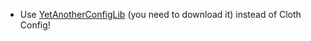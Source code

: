 - Use [YetAnotherConfigLib](https://curseforge.com/minecraft/mc-mod/yacl) (you need to download it) instead of Cloth Config!
